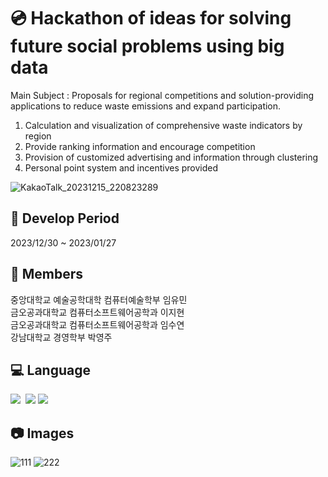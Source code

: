 #  :cd: Hackathon of ideas for solving future social problems using big data
Main Subject : Proposals for regional competitions and solution-providing applications to reduce waste emissions and expand participation.
1. Calculation and visualization of comprehensive waste indicators by region
2. Provide ranking information and encourage competition
3. Provision of customized advertising and information through clustering
4. Personal point system and incentives provided

![KakaoTalk_20231215_220823289](https://github.com/imyoumin/Idea-hackathon-solve-future-social-problems-big-data/assets/69343466/68e147f5-97eb-43d9-a62c-34d35faa4c9f)

##  :calendar: Develop Period
2023/12/30 ~ 2023/01/27

## :runner: Members
중앙대학교 예술공학대학 컴퓨터예술학부 임유민 
<br>
금오공과대학교 컴퓨터소프트웨어공학과 이지현
<br>
금오공과대학교 컴퓨터소프트웨어공학과 임수연
<br>
강남대학교 경영학부 박영주

## :computer: Language
<img src="https://img.shields.io/badge/python-3670A0?style=for-the-badge&logo=python&logoColor=ffdd54" />&nbsp;
<img src="https://img.shields.io/badge/Numpy-013243?style=for-the-badge&logo=numpy&logoColor=ffdd54" />
<img src="https://img.shields.io/badge/Pandas-150458?style=for-the-badge&logo=pandas&logoColor=ffdd54" />

## :camera: Images
![111](https://github.com/imyoumin/Idea-hackathon-solve-future-social-problems-big-data/assets/69343466/eb2aba2b-f480-4e94-b823-47c1286e06d6)
![222](https://github.com/imyoumin/Idea-hackathon-solve-future-social-problems-big-data/assets/69343466/95cb3228-e4f8-45a8-b55d-8be44670e5a6)


